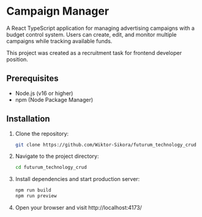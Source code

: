 # Campaign Manager

A React TypeScript application for managing advertising campaigns with a budget control system. Users can create, edit,
and monitor multiple campaigns while tracking available funds.

This project was created as a recruitment task for frontend developer position.

## Prerequisites

- Node.js (v16 or higher)
- npm (Node Package Manager)

## Installation

1. Clone the repository:
    ```bash
    git clone https://github.com/Wiktor-Sikora/futurum_technology_crud
    ```

2. Navigate to the project directory:
   ```bash
   cd futurum_technology_crud
   ```

3. Install dependencies and start production server:
   ```bash
   npm run build
   npm run preview
   `````

4. Open your browser and visit http://localhost:4173/